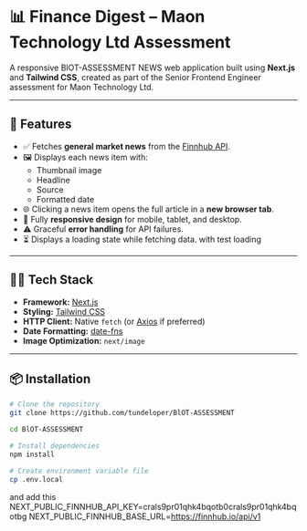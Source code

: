 # 📊 Finance Digest – Maon Technology Ltd Assessment

A responsive BlOT-ASSESSMENT NEWS web application built using **Next.js** and **Tailwind CSS**, created as part of the Senior Frontend Engineer assessment for Maon Technology Ltd.

---

## 🚀 Features

- ✅ Fetches **general market news** from the [Finnhub API](https://finnhub.io/docs/api/market-news).
- 🖼️ Displays each news item with:
  - Thumbnail image
  - Headline
  - Source
  - Formatted date
- 🌐 Clicking a news item opens the full article in a **new browser tab**.
- 📱 Fully **responsive design** for mobile, tablet, and desktop.
- ⚠️ Graceful **error handling** for API failures.
- ⏳ Displays a loading state while fetching data. with test loading 
<!-- - 🧪 (Optional) Unit tests included with React Testing Library and Jest. -->

---

## 🧑‍💻 Tech Stack

- **Framework:** [Next.js](https://nextjs.org/)
- **Styling:** [Tailwind CSS](https://tailwindcss.com/)
- **HTTP Client:** Native `fetch` (or [Axios](https://axios-http.com/) if preferred)
- **Date Formatting:** [date-fns](https://date-fns.org/)
- **Image Optimization:** `next/image`

---

## 📦 Installation

```bash
# Clone the repository
git clone https://github.com/tundeloper/BlOT-ASSESSMENT

cd BlOT-ASSESSMENT

# Install dependencies
npm install

# Create environment variable file
cp .env.local
```
and add this
NEXT_PUBLIC_FINNHUB_API_KEY=crals9pr01qhk4bqotb0crals9pr01qhk4bqotbg
NEXT_PUBLIC_FINNHUB_BASE_URL=https://finnhub.io/api/v1
